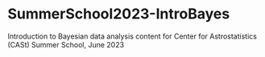 # SummerSchool2023-IntroBayes
Introduction to Bayesian data analysis content for Center for Astrostatistics (CASt) Summer School, June 2023
